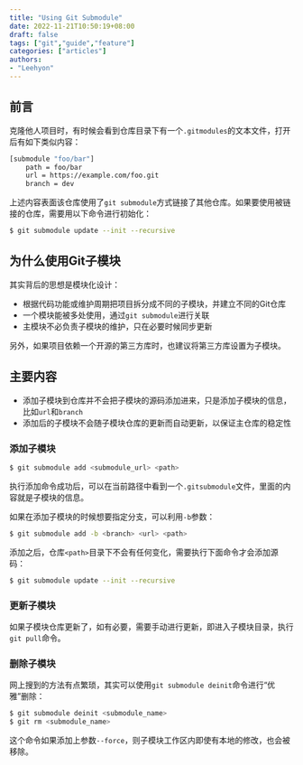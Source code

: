```yaml
---
title: "Using Git Submodule"
date: 2022-11-21T10:50:19+08:00
draft: false
tags: ["git","guide","feature"]
categories: ["articles"]
authors:
- "Leehyon"
---
```


## 前言
克隆他人项目时，有时候会看到仓库目录下有一个`.gitmodules`的文本文件，打开后有如下类似内容：
```bash
[submodule "foo/bar"]
	path = foo/bar
	url = https://example.com/foo.git
	branch = dev
```
上述内容表面该仓库使用了`git submodule`方式链接了其他仓库。如果要使用被链接的仓库，需要用以下命令进行初始化：
```bash
$ git submodule update --init --recursive
```

## 为什么使用Git子模块
其实背后的思想是模块化设计：
- 根据代码功能或维护周期把项目拆分成不同的子模块，并建立不同的Git仓库
- 一个模块能被多处使用，通过`git submodule`进行关联
- 主模块不必负责子模块的维护，只在必要时候同步更新

另外，如果项目依赖一个开源的第三方库时，也建议将第三方库设置为子模块。

## 主要内容
- 添加子模块到仓库并不会把子模块的源码添加进来，只是添加子模块的信息，比如`url`和`branch`
- 添加后的子模块不会随子模块仓库的更新而自动更新，以保证主仓库的稳定性

### 添加子模块
```bash
$ git submodule add <submodule_url> <path>
```
执行添加命令成功后，可以在当前路径中看到一个`.gitsubmodule`文件，里面的内容就是子模块的信息。

如果在添加子模块的时候想要指定分支，可以利用`-b`参数：
```bash
$ git submodule add -b <branch> <url> <path>
```
添加之后，仓库`<path>`目录下不会有任何变化，需要执行下面命令才会添加源码：
```bash
$ git submodule update --init --recursive
```

### 更新子模块
如果子模块仓库更新了，如有必要，需要手动进行更新，即进入子模块目录，执行`git pull`命令。

### 删除子模块
网上搜到的方法有点繁琐，其实可以使用`git submodule deinit`命令进行“优雅”删除：
```bash
$ git submodule deinit <submodule_name>
$ git rm <submodule_name>
```

这个命令如果添加上参数`--force`，则子模块工作区内即使有本地的修改，也会被移除。




